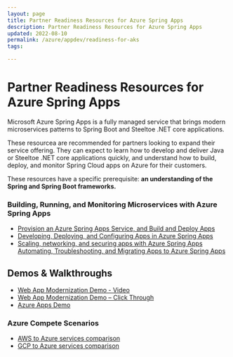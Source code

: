 ```yaml
---
layout: page
title: Partner Readiness Resources for Azure Spring Apps
description: Partner Readiness Resources for Azure Spring Apps
updated: 2022-08-10
permalink: /azure/appdev/readiness-for-aks
tags:

---
```


# Partner Readiness Resources for Azure Spring Apps

Microsoft Azure Spring Apps is a fully managed service that brings modern microservices patterns to Spring Boot and Steeltoe .NET core applications. 

These resourcea are recommended for partners looking to expand their service offering.  They can expect to learn how to develop and deliver Java or Steeltoe .NET core applications quickly, and understand how to build, deploy, and monitor Spring Cloud apps on Azure for their customers.

These resources have a specific prerequisite: **an understanding of the Spring and Spring Boot frameworks.**


### Building, Running, and Monitoring Microservices with Azure Spring Apps

* [Provision an Azure Spring Apps Service, and Build and Deploy Apps](https://event.on24.com/eventRegistration/console/EventConsoleApollo.jsp?simulive=y&eventid=3488655&sessionid=1&username=&partnerref=&format=fhvideo1&mobile=&flashsupportedmobiledevice=&helpcenter=&key=6DF66FE4F1CF2480670553C96C53FA1D&newConsole=true&nxChe=true&newTabCon=true&consoleEarEventConsole=false&text_language_id=en&playerwidth=748&playerheight=526&eventuserid=551850460&contenttype=A&mediametricsessionid=475217164&mediametricid=4897006&usercd=551850460&mode=launch)
* [Developing, Deploying, and Configuring Apps in Azure Spring Apps](https://event.on24.com/eventRegistration/console/EventConsoleApollo.jsp?simulive=y&eventid=3487888&sessionid=1&username=&partnerref=&format=fhvideo1&mobile=&flashsupportedmobiledevice=&helpcenter=&key=DEEDFE7AC5117F18DA45BAEF684B9E9B&newConsole=true&nxChe=true&newTabCon=true&consoleEarEventConsole=false&text_language_id=en&playerwidth=748&playerheight=526&eventuserid=551858809&contenttype=A&mediametricsessionid=475218262&mediametricid=4895969&usercd=551858809&mode=launch)
* [Scaling, networking, and securing apps with Azure Spring Apps](
https://event.on24.com/eventRegistration/console/EventConsoleApollo.jsp?simulive=y&eventid=3488470&sessionid=1&username=&partnerref=&format=fhvideo1&mobile=&flashsupportedmobiledevice=&helpcenter=&key=FD34242BFCE418CF1E9A6CC9EC0B5AEB&newConsole=true&nxChe=true&newTabCon=true&consoleEarEventConsole=false&text_language_id=en&playerwidth=748&playerheight=526&eventuserid=551859162&contenttype=A&mediametricsessionid=475218469&mediametricid=4896780&usercd=551859162&mode=launch)
[Automating, Troubleshooting, and Migrating Apps to Azure Spring Apps](https://note.microsoft.com/US-NOGEP-WBNR-FY22-12Dec-16-ImplementingMicrosoftAzureSpringCloudAutomationtroubleshootingandmigratingyourappstoAzureSpringCloud-SRDEM91195-04_LP02OnDemandRegistration-ForminBody.html)



## Demos & Walkthroughs

* [Web App Modernization Demo - Video](https://microsoft.sharepoint.com/:p:/t/AppSpecialist/EciMr9FUoWZMuWuPVwm18XkBNSPMMBGuq9XdXP1o-Dpysg?e=jJh1nX)
* [Web App Modernization Demo – Click Through](https://microsoft.sharepoint.com/:p:/t/AppSpecialist/EciMr9FUoWZMuWuPVwm18XkBNSPMMBGuq9XdXP1o-Dpysg?e=jJh1nX)
* [Azure Apps Demo](https://azureappsdemomap.com/map)

### Azure Compete Scenarios

* [AWS to Azure services comparison](https://docs.microsoft.com/en-us/azure/architecture/aws-professional/services)
* [GCP to Azure services comparison](https://docs.microsoft.com/en-us/azure/architecture/gcp-professional/services)
